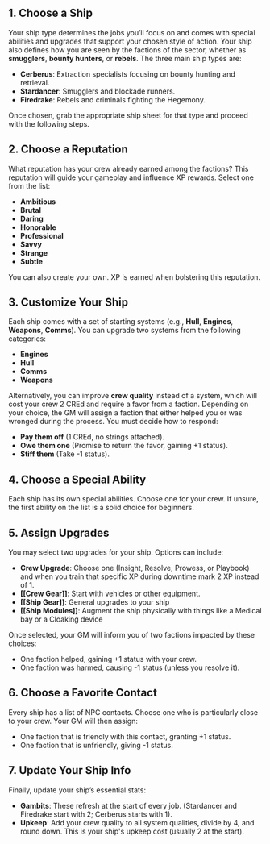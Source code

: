 ## 1. Choose a Ship
Your ship type determines the jobs you’ll focus on and comes with special abilities and upgrades that support your chosen style of action. Your ship also defines how you are seen by the factions of the sector, whether as **smugglers**, **bounty hunters**, or **rebels**. The three main ship types are:

- **Cerberus**: Extraction specialists focusing on bounty hunting and retrieval.
- **Stardancer**: Smugglers and blockade runners.
- **Firedrake**: Rebels and criminals fighting the Hegemony.

Once chosen, grab the appropriate ship sheet for that type and proceed with the following steps.

## 2. Choose a Reputation
What reputation has your crew already earned among the factions? This reputation will guide your gameplay and influence XP rewards. Select one from the list:
- **Ambitious**
- **Brutal**
- **Daring**
- **Honorable**
- **Professional**
- **Savvy**
- **Strange**
- **Subtle**

You can also create your own. XP is earned when bolstering this reputation.

## 3. Customize Your Ship
Each ship comes with a set of starting systems (e.g., **Hull**, **Engines**, **Weapons**, **Comms**). You can upgrade two systems from the following categories:
- **Engines**
- **Hull**
- **Comms**
- **Weapons**
  
Alternatively, you can improve **crew quality** instead of a system, which will cost your crew 2 CREd and require a favor from a faction. Depending on your choice, the GM will assign a faction that either helped you or was wronged during the process. You must decide how to respond:
- **Pay them off** (1 CREd, no strings attached).
- **Owe them one** (Promise to return the favor, gaining +1 status).
- **Stiff them** (Take -1 status).

## 4. Choose a Special Ability
Each ship has its own special abilities. Choose one for your crew. If unsure, the first ability on the list is a solid choice for beginners.

## 5. Assign Upgrades
You may select two upgrades for your ship. Options can include:
- **Crew Upgrade**: Choose one (Insight, Resolve, Prowess, or Playbook) and when you train that specific XP during downtime mark 2 XP instead of 1.
- **[[Crew Gear]]**: Start with vehicles or other equipment.
- **[[Ship Gear]]**: General upgrades to your ship
- **[[Ship Modules]]**: Augment the ship physically with things like a Medical bay or a Cloaking device

Once selected, your GM will inform you of two factions impacted by these choices:
- One faction helped, gaining +1 status with your crew.
- One faction was harmed, causing -1 status (unless you resolve it).

## 6. Choose a Favorite Contact
Every ship has a list of NPC contacts. Choose one who is particularly close to your crew. Your GM will then assign:
- One faction that is friendly with this contact, granting +1 status.
- One faction that is unfriendly, giving -1 status.

## 7. Update Your Ship Info
Finally, update your ship’s essential stats:
- **Gambits**: These refresh at the start of every job. (Stardancer and Firedrake start with 2; Cerberus starts with 1).
- **Upkeep**: Add your crew quality to all system qualities, divide by 4, and round down. This is your ship's upkeep cost (usually 2 at the start).